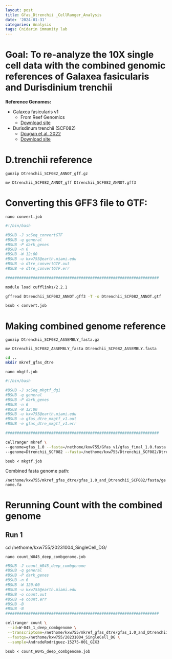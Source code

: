 ```yaml
---
layout: post
title: Gfas_Dtrenchii _CellRanger_Analysis
date: '2024-01-31'
categories: Analysis
tags: Cnidarin immunity lab
---
```


# Goal: To re-analyze the 10X single cell data with the combined genomic references of Galaxea fasicularis and Durisdinium trenchii

**Reference Genomes:**
- Galaxea fasicularis v1 
    - From Reef Genomics
    - [Download site](http://gfas.reefgenomics.org/)
- Durisdinum trenchii (SCF082)
    - [Dougan et al. 2022](https://www.biorxiv.org/content/10.1101/2022.04.10.487810v1.full.pdf)
    - [Download site](https://espace.library.uq.edu.au/view/UQ:27da3e7)
 
# D.trenchii reference 

`gunzip Dtrenchii_SCF082_ANNOT_gff.gz`

`mv Dtrenchii_SCF082_ANNOT_gff Dtrenchii_SCF082_ANNOT.gff3`


# Converting this GFF3 file to GTF:

`nano convert.job`

```bash
#!/bin/bash

#BSUB -J scSeq_convertGTF
#BSUB -q general
#BSUB -P dark_genes
#BSUB -n 6
#BSUB -W 12:00
#BSUB -u kxw755@earth.miami.edu
#BSUB -o dtre_convertGTF.out
#BSUB -e dtre_convertGTF.err

###################################################################

module load cufflinks/2.2.1 

gffread Dtrenchii_SCF082_ANNOT.gff3 -T -o Dtrenchii_SCF082_ANNOT.gtf
```

`bsub < convert.job`

# Making combined genome reference

`gunzip Dtrenchii_SCF082_ASSEMBLY_fasta.gz`

`mv Dtrenchii_SCF082_ASSEMBLY_fasta Dtrenchii_SCF082_ASSEMBLY.fasta`

```bash
cd ..
mkdir mkref_gfas_dtre
```

`nano mkgtf.job`


```bash
#!/bin/bash

#BSUB -J scSeq_mkgtf_dg1
#BSUB -q general
#BSUB -P dark_genes
#BSUB -n 6
#BSUB -W 12:00
#BSUB -u kxw755@earth.miami.edu
#BSUB -o gfas_dtre_mkgtf_v1.out
#BSUB -e gfas_dtre_mkgtf_v1.err

###################################################################

cellranger mkref \
--genome=gfas_1.0 --fasta=/nethome/kxw755/Gfas_v1/gfas_final_1.0.fasta --genes=/nethome/kxw755/Gfas_v1/gfas_1.0.filtered.gtf \
--genome=Dtrenchii_SCF082 --fasta=/nethome/kxw755/Dtrenchii_SCF082/Dtrenchii_SCF082_ASSEMBLY.fasta --genes=/nethome/kxw755/Dtrenchii_SCF082/Dtrenchii_SCF082_ANNOT.gtf
```

`bsub < mkgtf.job`

Combined fasta genome path:

`/nethome/kxw755/mkref_gfas_dtre/gfas_1.0_and_Dtrenchii_SCF082/fasta/genome.fa`

# Rerunning Count with the combined genome

## Run 1

cd /nethome/kxw755/20231004_SingleCell_DG/

`nano count_W045_deep_combgenome.job`

```bash
#BSUB -J count_W045_deep_combgenome
#BSUB -q general
#BSUB -P dark_genes
#BSUB -n 6
#BSUB -W 120:00
#BSUB -u kxw755@earth.miami.edu
#BSUB -o count.out
#BSUB -e count.err
#BSUB -B
#BSUB -N
###################################################################

cellranger count \
 --id=W-045_1_deep_combgenome \
 --transcriptome=/nethome/kxw755/mkref_gfas_dtre/gfas_1.0_and_Dtrenchii_SCF082/ \
 --fastqs=/nethome/kxw755/20231004_SingleCell_DG \
 --sample=AndradeRodriguez-15275-001_GEX3
```

`bsub < count_W045_deep_combgenome.job`
